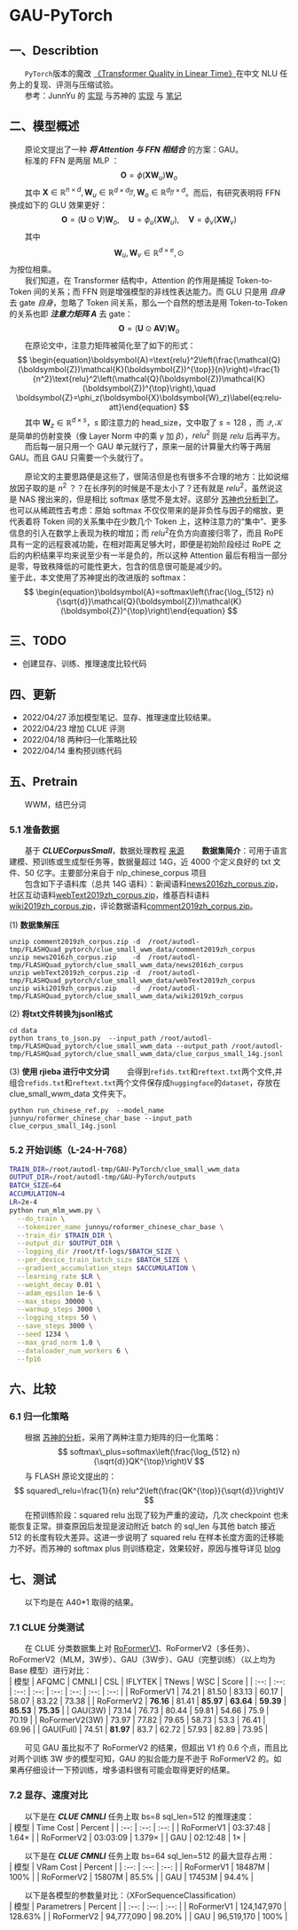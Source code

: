 # GAU-PyTorch
## 一、Describtion
&emsp;&emsp;`PyTorch`版本的魔改 [《Transformer Quality in Linear Time》](https://arxiv.org/abs/2202.10447)在中文 NLU 任务上的复现、评测与压缩试验。  
&emsp;&emsp;参考：JunnYu 的 [实现](https://github.com/JunnYu/GAU-alpha-pytorch) 与苏神的 [实现](https://github.com/ZhuiyiTechnology/GAU-alpha) 与 [笔记](https://spaces.ac.cn/archives/8934)

## 二、模型概述
&emsp;&emsp;原论文提出了一种 ***将 Attention 与 FFN 相结合*** 的方案：GAU。  
&emsp;&emsp;标准的 FFN 是两层 MLP ：  
$$
\begin{equation}\boldsymbol{O}=\phi(\boldsymbol{X}\boldsymbol{W}_u)\boldsymbol{W}_o\end{equation}
$$
&emsp;&emsp;其中 $\boldsymbol{X}\in\mathbb{R}^{n\times d},\boldsymbol{W}_u\in\mathbb{R}^{d\times d_{ff}},\boldsymbol{W}_o\in\mathbb{R}^{d_{ff}\times d}$。而后，有研究表明将 FFN 换成如下的 GLU 效果更好：  
$$
\begin{equation}\boldsymbol{O}=(\boldsymbol{U}\odot\boldsymbol{V})\boldsymbol{W}_o,\quad \boldsymbol{U}=\phi_u(\boldsymbol{X}\boldsymbol{W}_u),\quad\boldsymbol{V}=\phi_v(\boldsymbol{X}\boldsymbol{W}_v)\end{equation}
$$
&emsp;&emsp;其中 $$\boldsymbol{W}_u,\boldsymbol{W}_v\in\mathbb{R}^{d\times e},\odot $$ 为按位相乘。  
&emsp;&emsp;我们知道，在 Transformer 结构中，Attention 的作用是捕捉 Token-to-Token 间的关系；而 FFN 则是增强模型的非线性表达能力。而 GLU 只是用 *自身* 去 gate *自身*，忽略了 Token 间关系，那么一个自然的想法是用 Token-to-Token 的关系也即 ***注意力矩阵 A*** 去 gate：  
$$
\begin{equation}\boldsymbol{O}=(\boldsymbol{U}\odot\boldsymbol{A}\boldsymbol{V})\boldsymbol{W}_o\label{eq:mix}\end{equation}
$$
&emsp;&emsp;在原论文中，注意力矩阵被简化至了如下的形式：  
$$
\begin{equation}\boldsymbol{A}=\text{relu}^2\left(\frac{\mathcal{Q}(\boldsymbol{Z})\mathcal{K}(\boldsymbol{Z})^{\top}}{n}\right)=\frac{1}{n^2}\text{relu}^2\left(\mathcal{Q}(\boldsymbol{Z})\mathcal{K}(\boldsymbol{Z})^{\top}\right),\quad \boldsymbol{Z}=\phi_z(\boldsymbol{X}\boldsymbol{W}_z)\label{eq:relu-att}\end{equation}
$$
&emsp;&emsp;其中 $\boldsymbol{W}_z\in\mathbb{R}^{d\times s}$，$s$ 即注意力的 head_size，文中取了 $s=128$ ，而 $\mathcal{Q},\mathcal{K}$ 是简单的仿射变换（像 Layer Norm 中的乘 $\gamma$ 加  $\beta$），$relu^2$ 则是 $relu$ 后再平方。  
&emsp;&emsp;而后每一层只用一个 GAU 单元就行了，原来一层的计算量大约等于两层 GAU。而且 GAU 只需要一个头就行了。  

&emsp;&emsp;原论文的主要思路便是这些了，很简洁但是也有很多不合理的地方：比如说缩放因子取的是 $n^2$ ？？在长序列的时候是不是太小了？还有就是 $relu^2$​ ，虽然说这是 NAS 搜出来的，但是相比 softmax 感觉不是太好。这部分 [苏神也分析到了](https://spaces.ac.cn/archives/9019)。也可以从稀疏性去考虑：原始 softmax 不仅仅带来的是非负性与因子的缩放，更代表着将 Token 间的关系集中在少数几个 Token 上，这种注意力的“集中”、更多信息的引入在数学上表现为秩的增加；而 $relu^2$​ 在负方向直接归零了，而且 RoPE 具有一定的远程衰减功能，在相对距离足够大时，即便是初始阶段经过 RoPE 之后的内积结果平均来说至少有一半是负的，所以这种 Attention 最后有相当一部分是零，导致秩降低的可能性更大，包含的信息很可能是减少的。  
鉴于此，本文使用了苏神提出的改进版的 softmax：  
$$
\begin{equation}\boldsymbol{A}=softmax\left(\frac{\log_{512} n}{\sqrt{d}}\mathcal{Q}(\boldsymbol{Z})\mathcal{K}(\boldsymbol{Z})^{\top}\right)\end{equation}
$$

## 三、TODO
- 创建显存、训练、推理速度比较代码  

## 四、更新
- 2022/04/27 添加模型笔记、显存、推理速度比较结果。   
- 2022/04/23 增加 CLUE 评测  
- 2022/04/18 两种归一化策略比较  
- 2022/04/14 重构预训练代码  

## 五、Pretrain
&emsp;&emsp;WWM，结巴分词  
### 5.1 准备数据
&emsp;&emsp;基于 ***CLUECorpusSmall***，数据处理教程 [来源](https://github.com/PaddlePaddle/PaddleNLP/blob/develop/examples/language_model/data_tools/README.md)
&emsp;&emsp;**数据集简介**：可用于语言建模、预训练或生成型任务等，数据量超过 14G，近 4000 个定义良好的 txt 文件、50 亿字。主要部分来自于 nlp_chinese_corpus 项目  
&emsp;&emsp;包含如下子语料库（总共 14G 语料）：新闻语料[news2016zh_corpus.zip](https://bj.bcebos.com/v1/ai-studio-online/6bac09db4e6d4857b6d680d34447457490cb2dbdd8b8462ea1780a407f38e12b?responseContentDisposition=attachment%3B%20filename%3Dnews2016zh_corpus.zip)， 社区互动语料[webText2019zh_corpus.zip](https://bj.bcebos.com/v1/ai-studio-online/83da03f7b4974871a52348b41c16c7e3b34a26d5ca644f558df8435be4de51c3?responseContentDisposition=attachment%3B%20filename%3DwebText2019zh_corpus.zip)，维基百科语料[wiki2019zh_corpus.zip](https://bj.bcebos.com/v1/ai-studio-online/d7a166408d8b4ffdaf4de9cfca09f6ee1e2340260f26440a92f78134d068b28f?responseContentDisposition=attachment%3B%20filename%3Dwiki2019zh_corpus.zip)，评论数据语料[comment2019zh_corpus.zip](https://bj.bcebos.com/v1/ai-studio-online/b66ddd445735408383c42322850ac4bb82faf9cc611447c2affb925443de7a6d?responseContentDisposition=attachment%3B%20filename%3Dcomment2019zh_corpus.zip)。  

(1) **数据集解压**
``` shell
unzip comment2019zh_corpus.zip -d  /root/autodl-tmp/FLASHQuad_pytorch/clue_small_wwm_data/comment2019zh_corpus
unzip news2016zh_corpus.zip    -d  /root/autodl-tmp/FLASHQuad_pytorch/clue_small_wwm_data/news2016zh_corpus  
unzip webText2019zh_corpus.zip -d  /root/autodl-tmp/FLASHQuad_pytorch/clue_small_wwm_data/webText2019zh_corpus
unzip wiki2019zh_corpus.zip    -d  /root/autodl-tmp/FLASHQuad_pytorch/clue_small_wwm_data/wiki2019zh_corpus  
```
(2) **将txt文件转换为jsonl格式**
```shell
cd data
python trans_to_json.py  --input_path /root/autodl-tmp/FLASHQuad_pytorch/clue_small_wwm_data --output_path /root/autodl-tmp/FLASHQuad_pytorch/clue_small_wwm_data/clue_corpus_small_14g.jsonl
```
(3) **使用 rjieba 进行中文分词**
&emsp;&emsp;会得到`refids.txt`和`reftext.txt`两个文件,并组合`refids.txt`和`reftext.txt`两个文件保存成`huggingface`的`dataset`，存放在 clue_small_wwm_data 文件夹下。  
```shell
python run_chinese_ref.py  --model_name junnyu/roformer_chinese_char_base --input_path clue_corpus_small_14g.jsonl
```

### 5.2 开始训练（L-24-H-768）
```bash
TRAIN_DIR=/root/autodl-tmp/GAU-PyTorch/clue_small_wwm_data
OUTPUT_DIR=/root/autodl-tmp/GAU-PyTorch/outputs
BATCH_SIZE=64
ACCUMULATION=4
LR=2e-4
python run_mlm_wwm.py \
  --do_train \
  --tokenizer_name junnyu/roformer_chinese_char_base \
  --train_dir $TRAIN_DIR \
  --output_dir $OUTPUT_DIR \
  --logging_dir /root/tf-logs/$BATCH_SIZE \
  --per_device_train_batch_size $BATCH_SIZE \
  --gradient_accumulation_steps $ACCUMULATION \
  --learning_rate $LR \
  --weight_decay 0.01 \
  --adam_epsilon 1e-6 \
  --max_steps 30000 \
  --warmup_steps 3000 \
  --logging_steps 50 \
  --save_steps 3000 \
  --seed 1234 \
  --max_grad_norm 1.0 \
  --dataloader_num_workers 6 \
  --fp16
```

## 六、比较
### 6.1 归一化策略
&emsp;&emsp;根据 [苏神的分析](https://spaces.ac.cn/archives/9019)，采用了两种注意力矩阵的归一化策略：  
$$
softmax\_plus=softmax\left(\frac{\log_{512} n}{\sqrt{d}}QK^{\top}\right)V
$$
&emsp;&emsp;与 FLASH 原论文提出的：  
$$
squared\_relu=\frac{1}{n} relu^2\left(\frac{QK^{\top}}{\sqrt{d}}\right)V
$$
&emsp;&emsp;在预训练阶段：squared relu 出现了较为严重的波动，几次 checkpoint 也未能恢复正常。排查原因后发现是波动附近 batch 的 sql_len 与其他 batch 接近 512 的长度有较大差异。这进一步说明了 squared relu 在样本长度方面的迁移能力不好。而苏神的 softmax plus 则训练稳定，效果较好，原因与推导详见 [blog](https://spaces.ac.cn/archives/9019)  

## 七、测试
&emsp;&emsp;以下均是在 A40*1 取得的结果。  
### 7.1 CLUE 分类测试
&emsp;&emsp;在 CLUE 分类数据集上对 [RoFormerV1](https://huggingface.co/junnyu/roformer_chinese_base)、RoFormerV2（多任务）、RoFormerV2（MLM，3W步）、GAU（3W步）、GAU（完整训练）（以上均为 Base 模型）进行对比：  
|  模型  | AFQMC  | CMNLI | CSL | IFLYTEK | TNews | WSC | Score |
|  :--:  | :--:  | :--:  | :--:  | :--:  | :--:  | :--:  | :--:  |
| RoFormerV1 | 74.21 | 81.50 | 83.13 | 60.17 | 58.07 | 83.22 | 73.38 |
| RoFormerV2 | **76.16** | 81.41 | **85.97** | **63.64** | **59.39** | **85.53** | **75.35** |
| GAU(3W) | 73.14 | 76.73 | 80.44 | 59.81 | 54.66 | 75.9 | 70.19 |
| RoFormerV2(3W) | 73.97 | 77.82 | 79.65 | 58.73 | 53.3 | 76.41 | 69.96 |
| GAU(Full) | 74.51 | **81.97** | 83.7 | 62.72 | 57.93 | 82.89 | 73.95 |

&emsp;&emsp;可见 GAU 虽比拟不了 RoFormerV2 的结果，但超出 V1 约 0.6 个点，而且比对两个训练 3W 步的模型可知，GAU 的拟合能力是不逊于 RoFormerV2 的。如果再仔细设计一下预训练，增多语料很有可能会取得更好的结果。  

### 7.2 显存、速度对比
&emsp;&emsp;以下是在 ***CLUE CMNLI*** 任务上取 bs=8 sql_len=512 的推理速度：  
|  模型   | Time Cost  | Percent |
|  :--:  | :--:  | :--:  |
| RoFormerV1 | 03:37:48 | 1.64× |
| RoFormerV2 | 03:03:09 | 1.379× |
| GAU | 02:12:48 | 1× |

&emsp;&emsp;以下是在 ***CLUE CMNLI*** 任务上取 bs=64 sql_len=512 的最大显存占用：  
|  模型   | VRam Cost  | Percent |
|  :--:  | :--:  | :--:  |
| RoFormerV1 | 18487M | 100% |
| RoFormerV2 | 15807M | 85.5% |
| GAU | 17453M | 94.4% |

&emsp;&emsp;以下是各模型的参数量对比：（XForSequenceClassification）  
|  模型   | Parametrers  | Percent |
|  :--:  | :--:  | :--:  |
| RoFormerV1 | 124,147,970 | 128.63% |
| RoFormerV2 | 94,777,090 | 98.20% |
| GAU | 96,519,170 | 100% |

